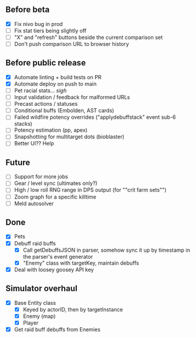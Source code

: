 ## Before beta
* [X] Fix nivo bug in prod
* [ ] Fix stat tiers being slightly off
* [ ] "X" and "refresh" buttons beside the current comparison set
* [ ] Don't push comparison URL to browser history

## Before public release
* [X] Automate linting + build tests on PR
* [X] Automate deploy on push to main
* [ ] Pet racial stats... *sigh*
* [ ] Input validation / feedback for malformed URLs
* [ ] Precast actions / statuses
* [ ] Conditional buffs (Embolden, AST cards)
* [ ] Failed wildfire potency overrides ("applydebuffstack" event sub-6 stacks)
* [ ] Potency estimation (pp, apex)
* [ ] Snapshotting for multitarget dots (bioblaster)
* [ ] Better UI?? Help

## Future
* [ ] Support for more jobs
* [ ] Gear / level sync (ultimates only?)
* [ ] High / low roll RNG range in DPS output (for ""crit farm sets"")
* [ ] Zoom graph for a specific killtime
* [ ] Meld autosolver

## Done
* [X] Pets
* [X] Debuff raid buffs
    * [X] Call getDebuffsJSON in parser, somehow sync it up by timestamp in the parser's event generator
    * [X] "Enemy" class with targetKey, maintain debuffs
* [X] Deal with loosey goosey API key

## Simulator overhaul
* [X] Base Entity class
    * [X] Keyed by actorID, then by targetInstance
    * [X] Enemy (map)
    * [X] Player
* [X] Get raid buff debuffs from Enemies
